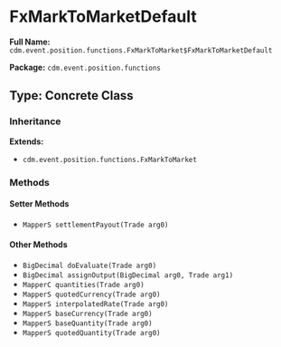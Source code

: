 # FxMarkToMarketDefault

**Full Name:** `cdm.event.position.functions.FxMarkToMarket$FxMarkToMarketDefault`

**Package:** `cdm.event.position.functions`

## Type: Concrete Class

### Inheritance

**Extends:**
- `cdm.event.position.functions.FxMarkToMarket`

### Methods

#### Setter Methods

- `MapperS settlementPayout(Trade arg0)`

#### Other Methods

- `BigDecimal doEvaluate(Trade arg0)`
- `BigDecimal assignOutput(BigDecimal arg0, Trade arg1)`
- `MapperC quantities(Trade arg0)`
- `MapperS quotedCurrency(Trade arg0)`
- `MapperS interpolatedRate(Trade arg0)`
- `MapperS baseCurrency(Trade arg0)`
- `MapperS baseQuantity(Trade arg0)`
- `MapperS quotedQuantity(Trade arg0)`

